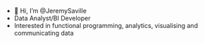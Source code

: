 - 👋 Hi, I’m @JeremySaville
- Data Analyst/BI Developer
- Interested in functional programming, analytics, visualising and communicating data
